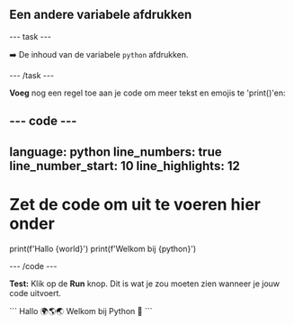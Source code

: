 <h2 class="c-project-heading--task">Een andere variabele afdrukken</h2>

\--- task ---

➡️ De inhoud van de variabele `python` afdrukken.

\--- /task ---

**Voeg** nog een regel toe aan je code om meer tekst en emojis te 'print()'en:

## --- code ---

language: python
line_numbers: true
line_number_start: 10
line_highlights: 12
--------------------------------------------------------

# Zet de code om uit te voeren hier onder

print(f'Hallo {world}')
print(f'Welkom bij {python}')

\--- /code ---

**Test:** Klik op de **Run** knop.
Dit is wat je zou moeten zien wanneer je jouw code uitvoert.

<div class="c-project-output">
```
Hallo 🌍🌎🌏
Welkom bij Python 🐍
```
</div>
